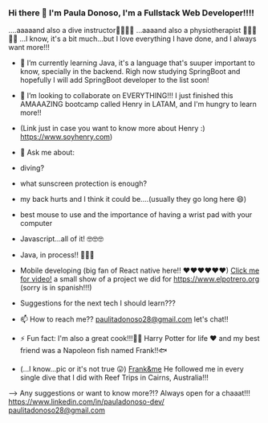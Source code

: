 ### Hi there 👋 I'm Paula Donoso, I'm a Fullstack Web Developer!!!!
....aaaaand also a dive instructor🦈🐠🐳🐙 ...aaaand also a physiotherapist 👩‍⚕️🍎🦴🧠
...I know, it's a bit much...but I love everything I have done, and I always want more!!!

- 🌱 I’m currently learning Java, it's a language that's suuper important to know, specially in the backend. Righ now studying SpringBoot and hopefully I will add SpringBoot developer to the list soon! 

- 👯 I’m looking to collaborate on EVERYTHING!!! I just finished this AMAAAZING bootcamp called Henry in LATAM, and I'm hungry to learn more!!
- (Link just in case you want to know more about Henry :) https://www.soyhenry.com)

- 💬 Ask me about: 
- diving? 
- what sunscreen protection is enough?
- my back hurts and I think it could be....(usually they go long here 😄)
- best mouse to use and the importance of having a wrist pad with your computer 
- Javascript...all of it! 🤓🤓🤓
- Java, in process!! 💪💪💪
- Mobile developing (big fan of React native here!! ❤❤❤❤❤❤) [Click me for video!](https://drive.google.com/file/d/1NY2V4mPylfZ0SHMisqyXqL4w2wcWdn6I/view) a small show of a project we did for  https://www.elpotrero.org (sorry is in spanish!!!)
- Suggestions for the next tech I should learn???

- 📫 How to reach me?? paulitadonoso28@gmail.com let's chat!!


- ⚡ Fun fact: I'm also a great cook!!!👩‍🍳 Harry Potter for life ❤ and my best friend was a Napoleon fish named Frank!!🐟
- (...I know...pic or it's not true 😛) [Frank&me](https://user-images.githubusercontent.com/63138448/113167159-d4629400-9219-11eb-8602-0638677a2b44.JPG)
 He followed me in every single dive that I did with Reef Trips in Cairns, Australia!!! 



--> Any suggestions or want to know more?!? Always open for a chaaat!!! https://www.linkedin.com/in/pauladonoso-dev/  paulitadonoso28@gmail.com
